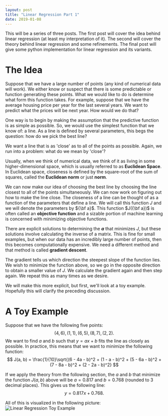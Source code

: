 ```yaml
---
layout: post
title: "Linear Regression Part 1"
date: 2019-01-08
---
```


This will be a series of three posts.
The first post will cover the idea behind linear regression (at least my
interpretation of it).
The second will cover the theory behind linear regression and some
refinements.
The final post will give some python implementation for linear regression and
its variants.

# The Idea

Suppose that we have a large number of points (any kind of numerical data will
work).
We either know or suspect that there is some predictable or function generating
these points.
What we would like to do is determine what form this function takes.
For example, suppose that we have the average housing price per year for the
last several years.
We want to predict what the prices will be next year.
How would we do that?

One way is to begin by making the assumption that the predictive function is as
simple as possible.
So, we would use the simplest function that we know of: a line.
As a line is defined by several parameters, this begs the question: how do we
pick the best line?

We want a line that is as 'close' as to all of the points as possible.
Again, we run into a problem: what do we mean by 'close'?

Usually, when we think of numerical data, we think of it as living in some higher-dimensional space, which is usually referred to as __Euclidean Space__.
In Euclidean space, closeness is defined by the square-root of the sum of
squares, called the __Euclidean norm__ or just __norm__.

We can now make our idea of choosing the best line by choosing the line closest
to all of the points simultaneously.
We can now work on figuring out how to make the line close.
The closeness of a line can be thought of as a function of the parameters that
define a line.
We will call this function $J$ and we will denote the parameters by ${\bf a}$.
This function $J({\bf a})$ is often called an __objective function__ and a
sizable portion of machine learning is concerned with minimizing objective
functions.

There are explicit solutions to determining the **$a$** that minimizes $J$, but
these solutions involve calculating the inverse of a matrix.
This is fine for small examples, but when our data has an incredibly large
number of points, then this becomes computationally expensive.
We need a different method and that method is called __gradient descent__.

The gradient tells us which direction the steepest slope of the function lies.
We wish to minimize the function above, so we go in the opposite direction to
obtain a smaller value of $J$.
We calculate the gradient again and then step again.
We repeat this as many times as we desire.

We will make this more explicit, but first, we'll look at a toy example.
Hopefully this will clarify the preceding discussion.

# A Toy Example

Suppose that we have the following five points:
$$
(4, 6), (1, 1), (6, 5), (8, 7), (2, 2).
$$
We want to find $a$ and $b$ such that $y = ax + b$ fits the line as closely as
possible.
In practice, this means that we want to minimize the following function:
$$
J(a, b) = \frac{1}{10}\sqrt{(6 - 4a - b)^2 + (1 - a - b)^2 + (5 - 6a - b)^2 + (7 - 8a - b)^2 + (2 - 2a - b)^2}
$$

If we apply the theory from the following section, the $a$ and $b$ that
minimize the function $J(a, b)$ above will be $a = 0.817$ and $b = 0.768$
(rounded to 3 decimal places).
This gives us the following line:
$$
y = 0.817x + 0.768.
$$

All of this is visualized in the following picture:
![Linear Regression Toy Example](/_images/2019-01-08-linear-regression.png)
